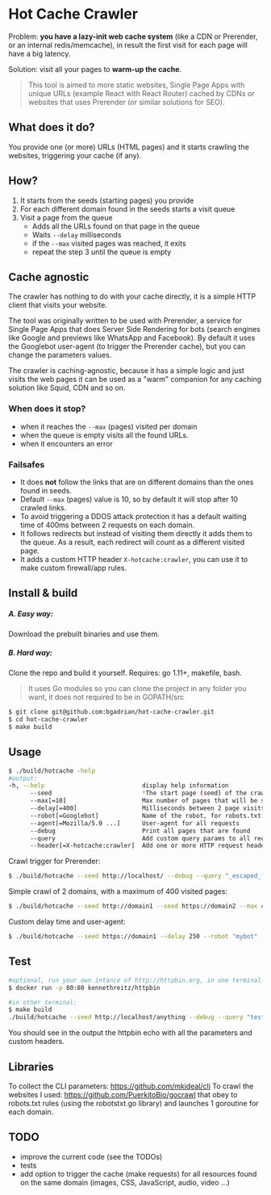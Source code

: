 # Hot Cache Crawler

Problem: **you have a lazy-init web cache system** (like a CDN or Prerender, or an internal redis/memcache), in result the first visit for each page will have a big latency.

Solution: visit all your pages to **warm-up the cache**.

> This tool is aimed to more static websites, Single Page Apps with unique URLs (example React with React Router) cached by CDNs or websites that uses Prerender (or similar solutions for SEO).

## What does it do?

You provide one (or more) URLs (HTML pages) and it starts crawling the websites, triggering your cache (if any).

## How?

1. It starts from the seeds (starting pages) you provide
2. For each different domain found in the seeds starts a visit queue
3. Visit a page from the queue
    * Adds all the URLs found on that page in the queue
    * Waits `--delay` milliseconds
    * if the `--max` visited pages was reached, it exits
    * repeat the step 3 until the queue is empty

## Cache agnostic

The crawler has nothing to do with your cache directly, it is a simple HTTP client that visits your website.

The tool was originally written to be used with Prerender, a service for Single Page Apps that does Server Side Rendering for bots (search engines like Google and previews like WhatsApp and Facebook). By default it uses the Googlebot user-agent (to trigger the Prerender cache), but you can change the parameters values.

The crawler is caching-agnostic, because it has a simple logic and just visits the web pages it can be used as a "warm" companion for any caching solution like Squid, CDN and so on.

### When does it stop?
 * when it reaches the `--max` (pages) visited per domain
 * when the queue is empty visits all the found URLs.
 * when it encounters an error
 
### Failsafes
* It does **not** follow the links that are on different domains than the ones found in seeds.
* Default `--max` (pages) value is 10, so by default it will stop after 10 crawled links.
* To avoid triggering a DDOS attack protection it has a default waiting time of 400ms between 2 requests on each domain.
* It follows redirects but instead of visiting them directly it adds them to the queue. As a result, each redirect will count as a different visited page.
* It adds a custom HTTP header `X-hotcache:crawler`, you can use it to make custom firewall/app rules.

## Install & build 

##### A. Easy way: 
Download the prebuilt binaries and use them.

##### B. Hard way: 
Clone the repo and build it yourself. Requires: go 1.11+, makefile, bash. 
> It uses Go modules so you can clone the project in any folder you want, it does not required to be in GOPATH/src
```bash
$ git clone git@github.com:bgadrian/hot-cache-crawler.git
$ cd hot-cache-crawler
$ make build
```

## Usage
```bash
$ ./build/hotcache -help
#output:
-h, --help                           display help information
      --seed                         *The start page (seed) of the crawl, example: https://google.com
      --max[=10]                     Max number of pages that will be scanned, for each domain
      --delay[=400]                  Milliseconds between 2 page visits, for each domain
      --robot[=Googlebot]            Name of the robot, for robots.txt
      --agent[=Mozilla/5.0 ...]      User-agent for all requests
      --debug                        Print all pages that are found
      --query                        Add custom query params to all requests
      --header[=X-hotcache:crawler]  Add one or more HTTP request headers to all requests

```
Crawl trigger for Prerender:
```bash 
$ ./build/hotcache --seed http://localhost/ --debug --query "_escaped_fragment_="```
````
Simple crawl of 2 domains, with a maximum of 400 visited pages:

```bash
$ ./build/hotcache --seed http://domain1 --seed https://domain2 --max 400
```
Custom delay time and user-agent:
```bash
$ ./build/hotcache --seed https://domain1 --delay 250 --robot "mybot" --agent "Mozilla/5.0 (compatible; MyBot/1.0)" 
```
## Test

```bash
#optional, run your own intance of http://httpbin.org, in one terminal:
$ docker run -p 80:80 kennethreitz/httpbin

#in other terminal:
$ make build
./build/hotcache --seed http://localhost/anything --debug --query "test=1" --query "_escaped_fragment_=1" --header "Accept: application/json"
```
You should see in the output the httpbin echo with all the parameters and custom headers.

## Libraries
To collect the CLI parameters: https://github.com/mkideal/cli
To crawl the websites I used: https://github.com/PuerkitoBio/gocrawl that obey to robots.txt rules (using the robotstxt.go library) and launches 1 goroutine for each domain.

## TODO
* improve the current code (see the TODOs)
* tests
* add option to trigger the cache (make requests) for all resources found on the same domain (images, CSS, JavaScript, audio, video ...)

